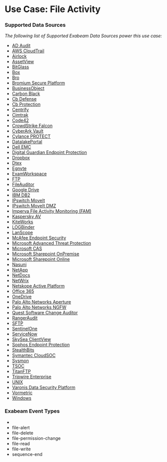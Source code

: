 Use Case: File Activity
=======================

### Supported Data Sources

_The following list of Supported Exabeam Data Sources power this use case:_

* [AD Audit](datasource_ad_audit.md)
* [AWS CloudTrail](datasource_aws_cloudtrail.md)
* [Airlock](datasource_airlock.md)
* [AssetView](datasource_assetview.md)
* [BitGlass](datasource_bitglass.md)
* [Box](datasource_box.md)
* [Bro](datasource_bro.md)
* [Bromium Secure Platform](datasource_bromium_secure_platform.md)
* [BusinessObject](datasource_businessobject.md)
* [Carbon Black](datasource_carbon_black.md)
* [Cb Defense](datasource_cb_defense.md)
* [Cb Protection](datasource_cb_protection.md)
* [Centrify](datasource_centrify.md)
* [Cimtrak](datasource_cimtrak.md)
* [Code42](datasource_code42.md)
* [CrowdStrike Falcon](datasource_crowdstrike_falcon.md)
* [CyberArk Vault](datasource_cyberark_vault.md)
* [Cylance PROTECT](datasource_cylance_protect.md)
* [DatalakePortal](datasource_datalakeportal.md)
* [Dell EMC](datasource_dell_emc.md)
* [Digital Guardian Endpoint Protection](datasource_digital_guardian_endpoint_protection.md)
* [Dropbox](datasource_dropbox.md)
* [Dtex](datasource_dtex.md)
* [Egnyte](datasource_egnyte.md)
* [ExamWorkspace](datasource_examworkspace.md)
* [FTP](datasource_ftp.md)
* [FileAuditor](datasource_fileauditor.md)
* [Google Drive](datasource_google_drive.md)
* [IBM DB2](datasource_ibm_db2.md)
* [IPswitch MoveIt](datasource_ipswitch_moveit.md)
* [IPswitch MoveIt DMZ](datasource_ipswitch_moveit_dmz.md)
* [Imperva File Activity Monitoring (FAM)](datasource_imperva_file_activity_monitoring_(fam).md)
* [Kaspersky AV](datasource_kaspersky_av.md)
* [KiteWorks](datasource_kiteworks.md)
* [LOGBinder](datasource_logbinder.md)
* [LanScope](datasource_lanscope.md)
* [McAfee Endpoint Security](datasource_mcafee_endpoint_security.md)
* [Microsoft Advanced Threat Protection](datasource_microsoft_advanced_threat_protection.md)
* [Microsoft CAS](datasource_microsoft_cas.md)
* [Microsoft Sharepoint OnPremise](datasource_microsoft_sharepoint_onpremise.md)
* [Microsoft Sharepoint Online](datasource_microsoft_sharepoint_online.md)
* [Nasuni](datasource_nasuni.md)
* [NetApp](datasource_netapp.md)
* [NetDocs](datasource_netdocs.md)
* [NetWrix](datasource_netwrix.md)
* [Netskope Active Platform](datasource_netskope_active_platform.md)
* [Office 365](datasource_office_365.md)
* [OneDrive](datasource_onedrive.md)
* [Palo Alto Networks Aperture](datasource_palo_alto_networks_aperture.md)
* [Palo Alto Networks NGFW](datasource_palo_alto_networks_ngfw.md)
* [Quest Software Change Auditor](datasource_quest_software_change_auditor.md)
* [RangerAudit](datasource_rangeraudit.md)
* [SFTP](datasource_sftp.md)
* [SentinelOne](datasource_sentinelone.md)
* [ServiceNow](datasource_servicenow.md)
* [SkySea ClientView](datasource_skysea_clientview.md)
* [Sophos Endpoint Protection](datasource_sophos_endpoint_protection.md)
* [StealthBits](datasource_stealthbits.md)
* [Symantec CloudSOC](datasource_symantec_cloudsoc.md)
* [Sysmon](datasource_sysmon.md)
* [TSOC](datasource_tsoc.md)
* [TitanFTP](datasource_titanftp.md)
* [Tripwire Enterprise](datasource_tripwire_enterprise.md)
* [UNIX](datasource_unix.md)
* [Varonis Data Security Platform](datasource_varonis_data_security_platform.md)
* [Vormetric](datasource_vormetric.md)
* [Windows](datasource_windows.md)


### Exabeam Event Types

- 
- file-alert
- file-delete
- file-permission-change
- file-read
- file-write
- sequence-end
